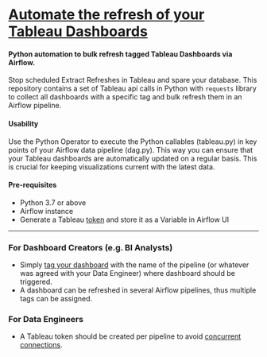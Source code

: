 # [Automate the refresh of your Tableau Dashboards](https://medium.com/@flpalps/why-should-you-automate-the-refresh-of-your-tableau-dashboards-in-your-airflow-pipelines-2c203ac3ca64)
#### Python automation to bulk refresh tagged Tableau Dashboards via Airflow.
Stop scheduled Extract Refreshes in Tableau and spare your database. This repository contains a set of Tableau api calls in Python with `requests` library to collect all dashboards with a specific tag and bulk refresh them in an Airflow pipeline.

#### Usability
Use the Python Operator to execute the Python callables (tableau.py) in key points of your Airflow data pipeline (dag.py). This way you can ensure that your Tableau dashboards are automatically updated on a regular basis. This is crucial for keeping visualizations current with the latest data.

#### Pre-requisites
* Python 3.7 or above
* Airflow instance
* Generate a Tableau [token](https://help.tableau.com/current/pro/desktop/en-us/useracct.htm#create-a-personal-access-token) and store it as a Variable in Airflow UI

---------------
### For Dashboard Creators (e.g. BI Analysts)
* Simply [tag your dashboard](https://help.tableau.com/current/pro/desktop/en-us/tags.htm#add-tags) with the name of the pipeline (or whatever was agreed with your Data Engineer) where dashboard should be triggered. 
* A dashboard can be refreshed in several Airflow pipelines, thus multiple tags can be assigned.

### For Data Engineers
* A Tableau token should be created per pipeline to avoid [concurrent connections](https://github.com/tableau/server-client-python/issues/717).
